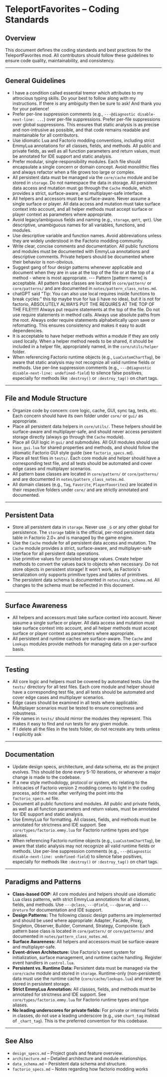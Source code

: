 # TeleportFavorites – Coding Standards

## Overview
This document defines the coding standards and best practices for the TeleportFavorites mod. All contributors should follow these guidelines to ensure code quality, maintainability, and consistency.

---

## General Guidelines
- I have a condition called essential tremor which attributes to my attrocious typing skills. Do your best to follow along with my instructions. If there is any ambiguity then be sure to ask! And thank you for your patience!
- Prefer per-line suppression comments (e.g., `---@diagnostic disable-next-line: ...`) over per-file suppressions. Prefer per-file suppressions over global suppressions. This ensures that static analysis is as precise and non-intrusive as possible, and that code remains readable and maintainable for all contributors.
- Use idiomatic Lua and Factorio modding conventions, including strict EmmyLua annotations for all classes, fields, and methods. All public and private fields, as well as all function parameters and return values, must be annotated for IDE support and static analysis.
- Prefer modular, single-responsibility modules. Each file should encapsulate a single concern or domain concept. Avoid monolithic files and always refactor when a file grows too large or complex.
- All persistent data must be managed via the `core/cache` module and be stored in `storage`. Do not namespace the data in storage. All persistent data access and mutation must go through the `Cache` module, which provides a strict, surface-aware, and multiplayer-safe interface.
- All helpers and accessors must be surface-aware. Never assume a single surface or player. All data access and mutation must take surface context into account, and all helper methods must accept surface or player context as parameters where appropriate.
- Avoid legacy/ambiguous fields and naming (e.g., `storage`, `qmtt`, `qmt`). Use descriptive, unambiguous names for all variables, functions, and modules.
- Use descriptive variable and function names. Avoid abbreviations unless they are widely understood in the Factorio modding community.
- Write clear, concise comments and documentation. All public functions and modules must be documented with EmmyLua annotations and descriptive comments. Private helpers should be documented where their behavior is non-obvious.
- Suggest gang of four design patterns whenever applicable and document when they are in use at the top of the file or at the top of a method - where is most appropriate. --- Pattern [pattern name] is acceptable. All pattern base classes are located in `core/pattern/` or `core/patterns/` and are documented in `notes/pattern_class_notes.md`.
- chatGPT said "Tip: You can also use local requires inside functions to break cycles:" this tip maybe true for lua (i have no idea), but it is not for factorio, ABSOLUTELY ALWAYS PUT THE REQUIRES AT THE TOP OF THE FILE!!!!!! Always put require statements at the top of the file. Do not use require statements in method calls. Always use absolute paths from the root. Always order require statements alphabetically upon save or refomatting. This ensures consistency and makes it easy to audit dependencies.
- It is acceptable to have helper methods within a module if they are only used locally. When a helper method needs to be shared, it should be included in a helper file, appropriately named, in the `core/utils/helper` folder.
- When referencing Factorio runtime objects (e.g., `LuaCustomChartTag`), be aware that static analysis may not recognize all valid runtime fields or methods. Use per-line suppression comments (e.g., `---@diagnostic disable-next-line: undefined-field`) to silence false positives, especially for methods like `:destroy()` or `:destroy_tag()` on chart tags.

---

## File and Module Structure
- Organize code by concern: core logic, cache, GUI, sync tag, tests, etc. Each concern should have its own folder under `core/` or `gui/` as appropriate.
- Place all persistent data helpers in `core/utils/`. These helpers should be surface-aware and multiplayer-safe, and should never access persistent storage directly (always go through the `Cache` module).
- Place all GUI logic in `gui/` and submodules. All GUI modules should use `base_gui.lua` for shared properties and methods, and should follow the idiomatic Factorio GUI style guide (see `factorio_specs.md`).
- Place all test files in `tests/`. Each core module and helper should have a corresponding test file, and all tests should be automated and cover edge cases and multiplayer scenarios.
- All pattern base classes are located in `core/pattern/` or `core/patterns/` and are documented in `notes/pattern_class_notes.md`.
- All domain classes (e.g., `Tag`, `Favorite`, `PlayerFavorites`) are located in their respective folders under `core/` and are strictly annotated and documented.

---

## Persistent Data
- Store all persistent data in `storage`. Never use `_G` or any other global for persistence. The `storage` table is the official, per-mod persistent data table in Factorio 2.0+ and is managed by the game engine.
- Use the `Cache` module for all persistent data access and mutation. The `Cache` module provides a strict, surface-aware, and multiplayer-safe interface for all persistent data operations.
- Use primitive values for persisted storage values. Create helper methods to convert the values back to objects when necessary. Do not store objects in persistent storage! It won't work, as Factorio's serialization only supports primitive types and tables of primitives.
- The persistent data schema is documented in `notes/data_schema.md`. All changes to the schema must be reflected in this document.

---

## Surface Awareness
- All helpers and accessors must take surface context into account. Never assume a single surface or player. All data access and mutation must take surface context into account, and all helper methods must accept surface or player context as parameters where appropriate.
- All persistent and runtime caches are surface-aware. The `Cache` and `Lookups` modules provide methods for managing data on a per-surface basis.

---

## Testing
- All core logic and helpers must be covered by automated tests. Use the `tests/` directory for all test files. Each core module and helper should have a corresponding test file, and all tests should be automated and cover edge cases and multiplayer scenarios.
- Edge cases should be examined in all tests where applicable. Multiplayer scenarios must be tested to ensure correctness and robustness.
- File names in `tests/` should mirror the modules they represent. This makes it easy to find and run tests for any given module.
- If I delete all the files in the tests folder, do not recreate any tests unless I explicitly ask

---

## Documentation
- Update design specs, architecture, and data schema, etc as the project evolves. This should be done every 5-10 iterations, or whenever a major change is made to the codebase.
- If a new style methodology, protocol or system, etc relating to the intricacies of Factorio version 2 modding comes to light in the coding process, add the note after verifying the point into the `factorio_specs.md` file.
- Document all public functions and modules. All public and private fields, as well as all function parameters and return values, must be annotated for IDE support and static analysis.
- Use EmmyLua for formatting. All classes, fields, and methods must be annotated for strictness and IDE support. See `core/types/factorio.emmy.lua` for Factorio runtime types and type aliases.
- When referencing Factorio runtime objects (e.g., `LuaCustomChartTag`), be aware that static analysis may not recognize all valid runtime fields or methods. Use per-line suppression comments (e.g., `---@diagnostic disable-next-line: undefined-field`) to silence false positives, especially for methods like `:destroy()` or `:destroy_tag()` on chart tags.

---

## Paradigms and Patterns

- **Class-based OOP:** All core modules and helpers should use idiomatic Lua class patterns, with strict EmmyLua annotations for all classes, fields, and methods. Use `---@class`, `---@field`, `---@param`, and `---@return` for documentation and IDE support.
- **Design Patterns:** The following classic design patterns are implemented and should be used where appropriate: Adapter, Facade, Proxy, Singleton, Observer, Builder, Command, Strategy, Composite. Each pattern base class is located in `core/pattern/` or `core/patterns/` and documented in `notes/pattern_class_notes.md`.
- **Surface Awareness:** All helpers and accessors must be surface-aware and multiplayer-safe.
- **Event-driven Architecture:** Use Factorio's event system for initialization, surface management, and runtime cache handling. Register event handlers in `control.lua`.
- **Persistent vs. Runtime Data:** Persistent data must be managed via the `core/cache` module and stored in `storage`. Runtime-only (non-persistent) data must use the runtime cache (`core/cache/lookups.lua`) and never be stored in persistent storage.
- **Strict EmmyLua Annotation:** All classes, fields, and methods must be annotated for strictness and IDE support. See `core/types/factorio.emmy.lua` for Factorio runtime types and type aliases.
- **No leading underscores for private fields:** For private or internal fields in classes, do not use a leading underscore (e.g., use `chart_tag` instead of `_chart_tag`). This is the preferred convention for this codebase.

---


## See Also
- `design_specs.md` – Project goals and feature overview.
- `architecture.md` – Detailed architecture and module relationships.
- `data_schema.md` – Persistent data schema and structure.
- `factorio_specs.md` – Notes regarding how factorio modding works
